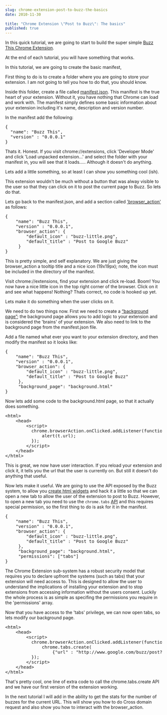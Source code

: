 ```yaml
---
slug: chrome-extension-post-to-buzz-the-basics
date: 2010-11-30
 
title: "Chrome Extension \"Post to Buzz\": The basics"
published: true
---
```

<p>In this quick tutorial, we are going to start to build the super simple <a href="https://chrome.google.com/extensions/detail/dnkpofojlncaepnglinmdjkfolgabldj">Buzz
This Chrome Extension</a>.</p>

<p>At the end of each tutorial, you will have something that works.</p>

<p>In this tutorial, we are going to create the basic manifest,</p>

<p>First thing to do is to create a folder where you are going to store your
extension.  I am not going to tell you how to do that, you should know.</p>

<p>Inside this folder, create a file called <a href="http://code.google.com/chrome/extensions/manifest.html">manifest.json</a>.  This manifest is
the true heart of your extension.  Without it, you have nothing that Chrome
can load and work with.  The manifest simply defines some basic information
about your extension including it's name, description and version number.</p>

<p>In the manifest add the following:</p>

<div class="CodeRay">
  <div class="code"><pre>{
  <span class="key"><span class="delimiter">&quot;</span><span class="content">name</span><span class="delimiter">&quot;</span></span>: <span class="string"><span class="delimiter">&quot;</span><span class="content">Buzz This</span><span class="delimiter">&quot;</span></span>,
  <span class="key"><span class="delimiter">&quot;</span><span class="content">version</span><span class="delimiter">&quot;</span></span> : <span class="string"><span class="delimiter">&quot;</span><span class="content">0.0.0.1</span><span class="delimiter">&quot;</span></span>
}</pre></div>
</div>


<p>Thats it.  Honest.  If you visit chrome://extensions, click 'Developer Mode'
and click 'Load unpacked extension&hellip;' and select the folder with your
manifest in, you will see that it loads&hellip;.. Although it doesn't do
anything.</p>

<p>Lets add a little something, so at least I can show you something cool
(ish).</p>

<p>This extension wouldn't be much without a button that was alway visible to
the user so that they can click on it to post the current page to Buzz.  So
lets do that.</p>

<p>Lets go back to the manifest.json, and add a section called
<a href="http://code.google.com/chrome/extensions/browserAction.html">'browser_action'</a> as follows:</p>

<div class="CodeRay">
  <div class="code"><pre>{
    <span class="key"><span class="delimiter">&quot;</span><span class="content">name</span><span class="delimiter">&quot;</span></span>: <span class="string"><span class="delimiter">&quot;</span><span class="content">Buzz This</span><span class="delimiter">&quot;</span></span>,
    <span class="key"><span class="delimiter">&quot;</span><span class="content">version</span><span class="delimiter">&quot;</span></span> : <span class="string"><span class="delimiter">&quot;</span><span class="content">0.0.0.1</span><span class="delimiter">&quot;</span></span>,
    <span class="key"><span class="delimiter">&quot;</span><span class="content">browser_action</span><span class="delimiter">&quot;</span></span>: {
        <span class="key"><span class="delimiter">&quot;</span><span class="content">default_icon</span><span class="delimiter">&quot;</span></span> : <span class="string"><span class="delimiter">&quot;</span><span class="content">buzz-little.png</span><span class="delimiter">&quot;</span></span>,
        <span class="key"><span class="delimiter">&quot;</span><span class="content">default_title</span><span class="delimiter">&quot;</span></span> : <span class="string"><span class="delimiter">&quot;</span><span class="content">Post to Google Buzz</span><span class="delimiter">&quot;</span></span>
     }
}</pre></div>
</div>


<p>This is pretty simple, and self explanatory.  We are just giving the
browser_action a tooltip title and a nice icon (19x19px); note, the icon
must be included in the directory of the manifest.</p>

<p>Visit chrome://extensions, find your extension and click re-load.  Boom! You
now have a nice little icon in the top right corner of the browser.  Click
on it and see what happens! Nothing?  Thats correct, no code is hooked up
yet.</p>

<p>Lets make it do something when the user clicks on it.</p>

<p>We need to do two things now.  First we need to create a <a href="http://code.google.com/chrome/extensions/background_pages.html">&ldquo;background
page&rdquo;</a>; the
background page allows you to add logic to your extension and is considered
the 'brains' of your extension.  We also need to link to the background page
from the manifest.json file.</p>

<p>Add a file named what ever you want to your extension directory, and then modify the manifest so it looks like:</p>

<div class="CodeRay">
  <div class="code"><pre>{
    <span class="key"><span class="delimiter">&quot;</span><span class="content">name</span><span class="delimiter">&quot;</span></span>: <span class="string"><span class="delimiter">&quot;</span><span class="content">Buzz This</span><span class="delimiter">&quot;</span></span>,
    <span class="key"><span class="delimiter">&quot;</span><span class="content">version</span><span class="delimiter">&quot;</span></span> : <span class="string"><span class="delimiter">&quot;</span><span class="content">0.0.0.1</span><span class="delimiter">&quot;</span></span>,
    <span class="key"><span class="delimiter">&quot;</span><span class="content">browser_action</span><span class="delimiter">&quot;</span></span>: {
        <span class="key"><span class="delimiter">&quot;</span><span class="content">default_icon</span><span class="delimiter">&quot;</span></span> : <span class="string"><span class="delimiter">&quot;</span><span class="content">buzz-little.png</span><span class="delimiter">&quot;</span></span>,
        <span class="key"><span class="delimiter">&quot;</span><span class="content">default_title</span><span class="delimiter">&quot;</span></span> : <span class="string"><span class="delimiter">&quot;</span><span class="content">Post to Google Buzz</span><span class="delimiter">&quot;</span></span> 
     },
     <span class="key"><span class="delimiter">&quot;</span><span class="content">background_page</span><span class="delimiter">&quot;</span></span>: <span class="string"><span class="delimiter">&quot;</span><span class="content">background.html</span><span class="delimiter">&quot;</span></span>
}</pre></div>
</div>


<p>Now lets add some code to the background.html page, so that it actually does something.</p>

<div class="CodeRay">
  <div class="code"><pre><span class="tag">&lt;html&gt;</span>
    <span class="tag">&lt;head&gt;</span>
        <span class="tag">&lt;script&gt;</span>
<span class="inline">          chrome.browserAction.onClicked.addListener(<span class="keyword">function</span> (t) {
              alert(t.url);
          });</span>
        <span class="tag">&lt;/script&gt;</span>
    <span class="tag">&lt;/head&gt;</span>
<span class="tag">&lt;/html&gt;</span></pre></div>
</div>


<p>This is great, we now have user interaction. If you reload your extension and click it, it tells you the url that the user is currently on. But still it doesn't do anything that useful.</p>

<p>Now lets make it useful.  We are going to use the API exposed by the Buzz system, to allow you <a href="http://code.google.com/apis/buzz/buttons_and_gadgets.html#hyperlink_api">create html widgets</a> and hack it a little so that we can open a new tab to allow the user of the extension to post to Buzz.  However, to open a new tab you need to use the <code>chrome.tabs</code> <a href="http://code.google.com/chrome/extensions/tabs.html">API</a> and this requires special permission, so the first thing to do is ask for it in the manifest.</p>

<div class="CodeRay">
  <div class="code"><pre>{
    <span class="key"><span class="delimiter">&quot;</span><span class="content">name</span><span class="delimiter">&quot;</span></span>: <span class="string"><span class="delimiter">&quot;</span><span class="content">Buzz This</span><span class="delimiter">&quot;</span></span>,
    <span class="key"><span class="delimiter">&quot;</span><span class="content">version</span><span class="delimiter">&quot;</span></span> : <span class="string"><span class="delimiter">&quot;</span><span class="content">0.0.0.1</span><span class="delimiter">&quot;</span></span>,
    <span class="key"><span class="delimiter">&quot;</span><span class="content">browser_action</span><span class="delimiter">&quot;</span></span>: {
        <span class="key"><span class="delimiter">&quot;</span><span class="content">default_icon</span><span class="delimiter">&quot;</span></span> : <span class="string"><span class="delimiter">&quot;</span><span class="content">buzz-little.png</span><span class="delimiter">&quot;</span></span>,
        <span class="key"><span class="delimiter">&quot;</span><span class="content">default_title</span><span class="delimiter">&quot;</span></span> : <span class="string"><span class="delimiter">&quot;</span><span class="content">Post to Google Buzz</span><span class="delimiter">&quot;</span></span> 
     },
     <span class="key"><span class="delimiter">&quot;</span><span class="content">background_page</span><span class="delimiter">&quot;</span></span>: <span class="string"><span class="delimiter">&quot;</span><span class="content">background.html</span><span class="delimiter">&quot;</span></span>,
     <span class="key"><span class="delimiter">&quot;</span><span class="content">permissions</span><span class="delimiter">&quot;</span></span>: [<span class="string"><span class="delimiter">&quot;</span><span class="content">tabs</span><span class="delimiter">&quot;</span></span>]
}</pre></div>
</div>


<p>The Chrome Extension sub-system has a robust security model that requires you to declare upfront the systems (such as tabs) that your extension will need access to.  This is designed to allow the user to understand the implications of installing your extension and to stop extensions from accessing information without the users consent.  Luckily the whole process is as simple as specifing the permissions you require in the 'permissions' array.</p>

<p>Now that you have access to the 'tabs' privilege, we can now open tabs, so lets modify our background page.</p>

<div class="CodeRay">
  <div class="code"><pre><span class="tag">&lt;html&gt;</span>
    <span class="tag">&lt;head&gt;</span>
        <span class="tag">&lt;script&gt;</span>
<span class="inline">          chrome.browserAction.onClicked.addListener(<span class="keyword">function</span> (t) {
              chrome.tabs.create(
                  {<span class="key"><span class="delimiter">&quot;</span><span class="content">url</span><span class="delimiter">&quot;</span></span> : <span class="string"><span class="delimiter">&quot;</span><span class="content">http://www.google.com/buzz/post?url=</span><span class="delimiter">&quot;</span></span> + encodeURI(t.url) });
          });</span>
        <span class="tag">&lt;/script&gt;</span>
    <span class="tag">&lt;/head&gt;</span>
<span class="tag">&lt;/html&gt;</span></pre></div>
</div>


<p>That's pretty cool, one line of extra code to call the chrome.tabs.create API and we have our first version of the extension working.</p>

<p>In the next tutorial I will add in the ability to get the stats for the
number of buzzes for the current URL. This will show you how to do Cross
domain request and also show you how to interact with the browser_action.</p>

